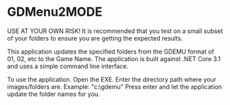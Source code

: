 # GDMenu2MODE
USE AT YOUR OWN RISK!
It is recommended that you test on a small subset of your folders to ensure you are getting the expected results.

This application updates the specified folders from the GDEMU format of 01, 02, etc to the Game Name.
The application is built against .NET Core 3.1 and uses a simple command line interface.

To use the application.
Open the EXE.
Enter the directory path where your images/folders are. Example: "c:\gdemu"
Press enter and let the application update the folder names for you.
